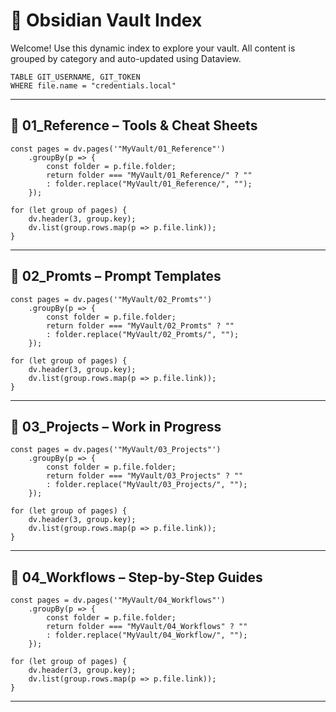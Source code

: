 # 🧭 Obsidian Vault Index

Welcome! Use this dynamic index to explore your vault. All content is grouped by category and auto-updated using Dataview.

```dataview
TABLE GIT_USERNAME, GIT_TOKEN
WHERE file.name = "credentials.local"
```
---

## 🔧 01_Reference – Tools & Cheat Sheets

```dataviewjs
const pages = dv.pages('"MyVault/01_Reference"')
	.groupBy(p => {
	    const folder = p.file.folder;
	    return folder === "MyVault/01_Reference/" ? "" 
	    : folder.replace("MyVault/01_Reference/", "");
	});

for (let group of pages) {
    dv.header(3, group.key);
    dv.list(group.rows.map(p => p.file.link));
}
```

---

## 🧠 02_Promts – Prompt Templates

```dataviewjs
const pages = dv.pages('"MyVault/02_Promts"')
	.groupBy(p => {
	    const folder = p.file.folder;
	    return folder === "MyVault/02_Promts" ? "" 
	    : folder.replace("MyVault/02_Promts/", "");
	});

for (let group of pages) {
    dv.header(3, group.key);
    dv.list(group.rows.map(p => p.file.link));
}
```

---

## 🚧 03_Projects – Work in Progress

```dataviewjs
const pages = dv.pages('"MyVault/03_Projects"')
	.groupBy(p => {
	    const folder = p.file.folder;
	    return folder === "MyVault/03_Projects" ? "" 
	    : folder.replace("MyVault/03_Projects/", "");
	});

for (let group of pages) {
    dv.header(3, group.key);
    dv.list(group.rows.map(p => p.file.link));
}
```

---

## 📜 04_Workflows – Step-by-Step Guides

```dataviewjs
const pages = dv.pages('"MyVault/04_Workflows"')
	.groupBy(p => {
	    const folder = p.file.folder;
	    return folder === "MyVault/04_Workflows" ? "" 
	    : folder.replace("MyVault/04_Workflow/", "");
	});

for (let group of pages) {
    dv.header(3, group.key);
    dv.list(group.rows.map(p => p.file.link));
}
```

---

